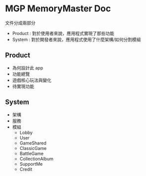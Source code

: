 # MGP MemoryMaster Doc
文件分成兩部分
- Product : 對於使用者來說，應用程式實現了那些功能
- System : 對於開發者來說，應用程式使用了什麼架構/如何分割模組

## Product
- 為何設計此 app
- 功能總覽
- 遊戲核心玩法與變化
- 待實現功能

## System
- 架構
- 服務
- 模組
  - Lobby
  - User
  - GameShared
  - ClassicGame
  - BattleGame
  - CollectionAlbum
  - SupportMe
  - Credit
